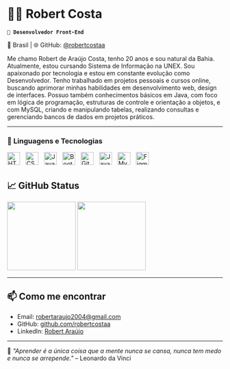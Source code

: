 # 👨‍💻 Robert Costa

**`🎯 Desenvolvedor Front-End`**

📍 Brasil | 🌐 GitHub: [@robertcostaa](https://github.com/robertcostaa)


Me chamo Robert de Araújo Costa, tenho 20 anos e sou natural da Bahia. Atualmente, estou cursando Sistema de Informação na UNEX. Sou apaixonado por tecnologia e estou em constante evolução como Desenvolvedor. Tenho trabalhado em projetos pessoais e cursos online, buscando aprimorar minhas habilidades em desenvolvimento web, design de interfaces. Possuo também conhecimentos básicos em Java, com foco em lógica de programação, estruturas de controle e orientação a objetos, e com MySQL, criando e manipulando tabelas, realizando consultas e gerenciando bancos de dados em projetos práticos.

---

### 🤖 Linguagens e Tecnologias

<img 
    align="left" 
    alt="HTML"
    title="HTML" 
    width="30px" 
    style="padding-right: 10px;" 
    src="https://cdn.jsdelivr.net/gh/devicons/devicon@latest/icons/html5/html5-original.svg" 
/>
<img 
    align="left" 
    alt="CSS" 
    title="CSS"
    width="30px" 
    style="padding-right: 10px;" 
    src="https://cdn.jsdelivr.net/gh/devicons/devicon@latest/icons/css3/css3-original.svg" 
/>
<img 
    align="left" 
    alt="JavaScript" 
    title="JavaScript"
    width="30px" 
    style="padding-right: 10px;" 
    src="https://cdn.jsdelivr.net/gh/devicons/devicon@latest/icons/javascript/javascript-original.svg" 
/>



<img 
    align="left" 
    alt="Bootstrap"
    title="Bootstrap" 
    width="30px" 
    style="padding-right: 10px;" 
    src="https://cdn.jsdelivr.net/gh/devicons/devicon@latest/icons/bootstrap/bootstrap-original.svg" 
/>

<img 
    align="left" 
    alt="Git" 
    title="Git"
    width="30px" 
    style="padding-right: 10px;" 
    src="https://cdn.jsdelivr.net/gh/devicons/devicon@latest/icons/git/git-original.svg" 
/>
<img 
    align="left" 
    alt="Java" 
    title="Java"
    width="30px" 
    style="padding-right: 10px;" 
    src="https://cdn.jsdelivr.net/gh/devicons/devicon@latest/icons/java/java-original.svg"
  />

  <img  
    align="left" 
    alt="MySQL" 
    title="MySQL"
    width="30px" 
    style="padding-right: 10px;" 
    src="https://cdn.jsdelivr.net/gh/devicons/devicon@latest/icons/mysql/mysql-original.svg"
   />

   <img 
     align="left" 
    alt="Figma" 
    title="Figma"
    width="30px" 
    style="padding-right: 10px;"
    src="https://cdn.jsdelivr.net/gh/devicons/devicon@latest/icons/figma/figma-original.svg" />
          
          

<br/>
<br/>


  ## 📈 GitHub Status

<p align="left">
  <img height="160em" src="https://github-readme-stats.vercel.app/api?username=robertcostaa&show_icons=true&theme=radical"/>
  <img height="160em" src="https://github-readme-stats.vercel.app/api/top-langs/?username=robertcostaa&layout=compact&theme=radical"/>
</p>

---

## 📫 Como me encontrar

- Email: robertaraujo2004@gmail.com  
- GitHub: [github.com/robertcostaa](https://github.com/robertcostaa)  
- LinkedIn: [Robert Araújo](https://www.linkedin.com/in/robert-araújo-538023354/)

---

🧠 *"Aprender é a única coisa que a mente nunca se cansa, nunca tem medo e nunca se arrepende."* – Leonardo da Vinci
